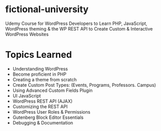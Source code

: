 # fictional-university

Udemy Course for WordPress Developers to Learn PHP, JavaScript, WordPress theming &amp; the WP REST API to Create Custom &amp; Interactive WordPress Websites


# Topics Learned
- Understanding WordPress
- Become proficient in PHP
- Creating a theme from scratch
- Create Custom Post Types: (Events, Programs, Professors. Campus)
- Using Advanced Custom Fields Plugin
- UI JavaScript
- WordPress REST API (AJAX)
- Customizing the REST API
- WordPress User Roles & Permissions
- Gutenberg Block Editor Essentials
- Debugging & Documentation
